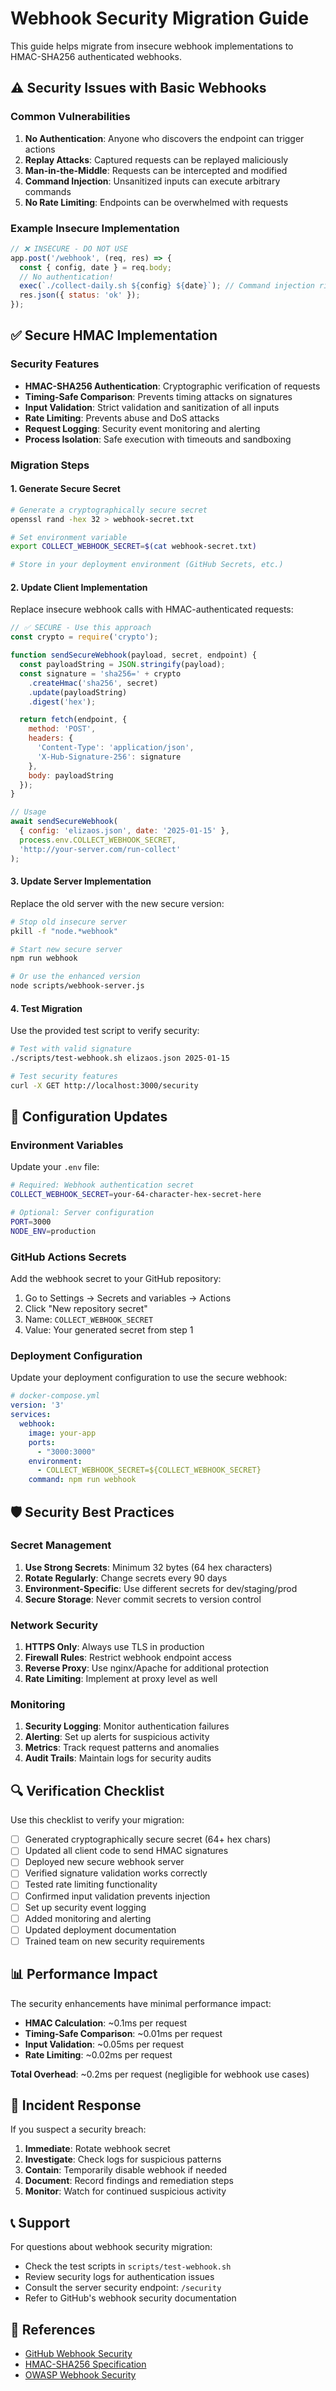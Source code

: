 # Webhook Security Migration Guide

This guide helps migrate from insecure webhook implementations to HMAC-SHA256 authenticated webhooks.

## ⚠️ Security Issues with Basic Webhooks

### Common Vulnerabilities

1. **No Authentication**: Anyone who discovers the endpoint can trigger actions
2. **Replay Attacks**: Captured requests can be replayed maliciously
3. **Man-in-the-Middle**: Requests can be intercepted and modified
4. **Command Injection**: Unsanitized inputs can execute arbitrary commands
5. **No Rate Limiting**: Endpoints can be overwhelmed with requests

### Example Insecure Implementation

```javascript
// ❌ INSECURE - DO NOT USE
app.post('/webhook', (req, res) => {
  const { config, date } = req.body;
  // No authentication!
  exec(`./collect-daily.sh ${config} ${date}`); // Command injection risk!
  res.json({ status: 'ok' });
});
```

## ✅ Secure HMAC Implementation

### Security Features

- **HMAC-SHA256 Authentication**: Cryptographic verification of requests
- **Timing-Safe Comparison**: Prevents timing attacks on signatures
- **Input Validation**: Strict validation and sanitization of all inputs
- **Rate Limiting**: Prevents abuse and DoS attacks
- **Request Logging**: Security event monitoring and alerting
- **Process Isolation**: Safe execution with timeouts and sandboxing

### Migration Steps

#### 1. Generate Secure Secret

```bash
# Generate a cryptographically secure secret
openssl rand -hex 32 > webhook-secret.txt

# Set environment variable
export COLLECT_WEBHOOK_SECRET=$(cat webhook-secret.txt)

# Store in your deployment environment (GitHub Secrets, etc.)
```

#### 2. Update Client Implementation

Replace insecure webhook calls with HMAC-authenticated requests:

```javascript
// ✅ SECURE - Use this approach
const crypto = require('crypto');

function sendSecureWebhook(payload, secret, endpoint) {
  const payloadString = JSON.stringify(payload);
  const signature = 'sha256=' + crypto
    .createHmac('sha256', secret)
    .update(payloadString)
    .digest('hex');

  return fetch(endpoint, {
    method: 'POST',
    headers: {
      'Content-Type': 'application/json',
      'X-Hub-Signature-256': signature
    },
    body: payloadString
  });
}

// Usage
await sendSecureWebhook(
  { config: 'elizaos.json', date: '2025-01-15' },
  process.env.COLLECT_WEBHOOK_SECRET,
  'http://your-server.com/run-collect'
);
```

#### 3. Update Server Implementation

Replace the old server with the new secure version:

```bash
# Stop old insecure server
pkill -f "node.*webhook"

# Start new secure server
npm run webhook

# Or use the enhanced version
node scripts/webhook-server.js
```

#### 4. Test Migration

Use the provided test script to verify security:

```bash
# Test with valid signature
./scripts/test-webhook.sh elizaos.json 2025-01-15

# Test security features
curl -X GET http://localhost:3000/security
```

## 🔧 Configuration Updates

### Environment Variables

Update your `.env` file:

```bash
# Required: Webhook authentication secret
COLLECT_WEBHOOK_SECRET=your-64-character-hex-secret-here

# Optional: Server configuration
PORT=3000
NODE_ENV=production
```

### GitHub Actions Secrets

Add the webhook secret to your GitHub repository:

1. Go to Settings → Secrets and variables → Actions
2. Click "New repository secret"
3. Name: `COLLECT_WEBHOOK_SECRET`
4. Value: Your generated secret from step 1

### Deployment Configuration

Update your deployment configuration to use the secure webhook:

```yaml
# docker-compose.yml
version: '3'
services:
  webhook:
    image: your-app
    ports:
      - "3000:3000"
    environment:
      - COLLECT_WEBHOOK_SECRET=${COLLECT_WEBHOOK_SECRET}
    command: npm run webhook
```

## 🛡️ Security Best Practices

### Secret Management

1. **Use Strong Secrets**: Minimum 32 bytes (64 hex characters)
2. **Rotate Regularly**: Change secrets every 90 days
3. **Environment-Specific**: Use different secrets for dev/staging/prod
4. **Secure Storage**: Never commit secrets to version control

### Network Security

1. **HTTPS Only**: Always use TLS in production
2. **Firewall Rules**: Restrict webhook endpoint access
3. **Reverse Proxy**: Use nginx/Apache for additional protection
4. **Rate Limiting**: Implement at proxy level as well

### Monitoring

1. **Security Logging**: Monitor authentication failures
2. **Alerting**: Set up alerts for suspicious activity
3. **Metrics**: Track request patterns and anomalies
4. **Audit Trails**: Maintain logs for security audits

## 🔍 Verification Checklist

Use this checklist to verify your migration:

- [ ] Generated cryptographically secure secret (64+ hex chars)
- [ ] Updated all client code to send HMAC signatures
- [ ] Deployed new secure webhook server
- [ ] Verified signature validation works correctly
- [ ] Tested rate limiting functionality
- [ ] Confirmed input validation prevents injection
- [ ] Set up security event logging
- [ ] Added monitoring and alerting
- [ ] Updated deployment documentation
- [ ] Trained team on new security requirements

## 📊 Performance Impact

The security enhancements have minimal performance impact:

- **HMAC Calculation**: ~0.1ms per request
- **Timing-Safe Comparison**: ~0.01ms per request
- **Input Validation**: ~0.05ms per request
- **Rate Limiting**: ~0.02ms per request

**Total Overhead**: ~0.2ms per request (negligible for webhook use cases)

## 🚨 Incident Response

If you suspect a security breach:

1. **Immediate**: Rotate webhook secret
2. **Investigate**: Check logs for suspicious patterns
3. **Contain**: Temporarily disable webhook if needed
4. **Document**: Record findings and remediation steps
5. **Monitor**: Watch for continued suspicious activity

## 📞 Support

For questions about webhook security migration:

- Check the test scripts in `scripts/test-webhook.sh`
- Review security logs for authentication issues
- Consult the server security endpoint: `/security`
- Refer to GitHub's webhook security documentation

## 🔗 References

- [GitHub Webhook Security](https://docs.github.com/en/developers/webhooks-and-events/webhooks/securing-your-webhooks)
- [HMAC-SHA256 Specification](https://tools.ietf.org/html/rfc4868)
- [OWASP Webhook Security](https://cheatsheetseries.owasp.org/cheatsheets/REST_Security_Cheat_Sheet.html)